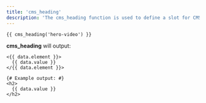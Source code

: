 ```yaml
---
title: 'cms_heading'
description: 'The cms_heading function is used to define a slot for CMS driven heading content, editable using Blutui Canopy.'
---
```


```canvas {% process=false %}
{{ cms_heading('hero-video') }}
```

**cms_heading** will output:

```canvas {% process=false %}
<{{ data.element }}>
  {{ data.value }}
</{{ data.element }}>

{# Example output: #}
<h2>
  {{ data.value }}
</h2>
```
